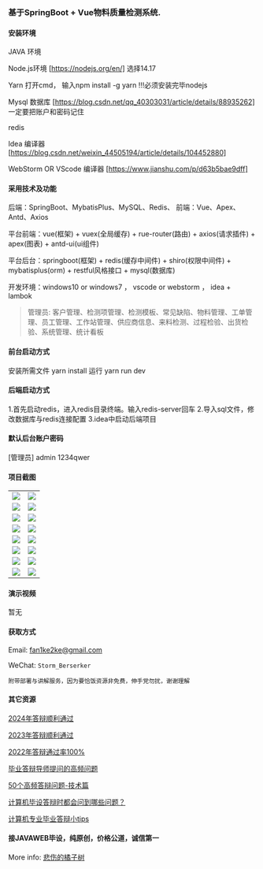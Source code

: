 ### 基于SpringBoot + Vue物料质量检测系统.


#### 安装环境

JAVA 环境 

Node.js环境 [https://nodejs.org/en/] 选择14.17

Yarn 打开cmd， 输入npm install -g yarn !!!必须安装完毕nodejs

Mysql 数据库 [https://blog.csdn.net/qq_40303031/article/details/88935262] 一定要把账户和密码记住

redis

Idea 编译器 [https://blog.csdn.net/weixin_44505194/article/details/104452880]

WebStorm OR VScode 编译器 [https://www.jianshu.com/p/d63b5bae9dff]

#### 采用技术及功能

后端：SpringBoot、MybatisPlus、MySQL、Redis、
前端：Vue、Apex、Antd、Axios

平台前端：vue(框架) + vuex(全局缓存) + rue-router(路由) + axios(请求插件) + apex(图表)  + antd-ui(ui组件)

平台后台：springboot(框架) + redis(缓存中间件) + shiro(权限中间件) + mybatisplus(orm) + restful风格接口 + mysql(数据库)

开发环境：windows10 or windows7 ， vscode or webstorm ， idea + lambok

> 管理员: 客户管理、检测项管理、检测模板、常见缺陷、物料管理、工单管理、员工管理、工作站管理、供应商信息、来料检测、过程检验、出货检验、系统管理、统计看板


#### 前台启动方式
安装所需文件 yarn install 
运行 yarn run dev

#### 后端启动方式

1.首先启动redis，进入redis目录终端。输入redis-server回车
2.导入sql文件，修改数据库与redis连接配置
3.idea中启动后端项目

#### 默认后台账户密码
[管理员]
admin
1234qwer


#### 项目截图

|  |  |
|---------------------|---------------------|
| ![](https://fank-bucket-oss.oss-cn-beijing.aliyuncs.com/img/1712934504638.png) | ![](https://fank-bucket-oss.oss-cn-beijing.aliyuncs.com/img/1712934405280.png) |
| ![](https://fank-bucket-oss.oss-cn-beijing.aliyuncs.com/img/1712934490065.png) | ![](https://fank-bucket-oss.oss-cn-beijing.aliyuncs.com/img/1712934394961.png) |
| ![](https://fank-bucket-oss.oss-cn-beijing.aliyuncs.com/img/1712934481870.png) | ![](https://fank-bucket-oss.oss-cn-beijing.aliyuncs.com/img/1712934377201.png) |
| ![](https://fank-bucket-oss.oss-cn-beijing.aliyuncs.com/img/1712934471611.png) | ![](https://fank-bucket-oss.oss-cn-beijing.aliyuncs.com/img/1712934359291.png) |
| ![](https://fank-bucket-oss.oss-cn-beijing.aliyuncs.com/img/1712934460695.png) | ![](https://fank-bucket-oss.oss-cn-beijing.aliyuncs.com/img/1712934345379.png) |
| ![](https://fank-bucket-oss.oss-cn-beijing.aliyuncs.com/img/1712934441477.png) | ![](https://fank-bucket-oss.oss-cn-beijing.aliyuncs.com/img/1712934334801.png) |
| ![](https://fank-bucket-oss.oss-cn-beijing.aliyuncs.com/img/1712934425388.png) | ![](https://fank-bucket-oss.oss-cn-beijing.aliyuncs.com/img/1712934323809.png) |
| ![](https://fank-bucket-oss.oss-cn-beijing.aliyuncs.com/img/1712934416369.png) | ![](https://fank-bucket-oss.oss-cn-beijing.aliyuncs.com/img/1712934314638.png) |



#### 演示视频

暂无

#### 获取方式

Email: fan1ke2ke@gmail.com

WeChat: `Storm_Berserker`

`附带部署与讲解服务，因为要恰饭资源非免费，伸手党勿扰，谢谢理解`

#### 其它资源

[2024年答辩顺利通过](https://berserker287.github.io/2024/06/06/2024%E5%B9%B4%E7%AD%94%E8%BE%A9%E9%A1%BA%E5%88%A9%E9%80%9A%E8%BF%87/)

[2023年答辩顺利通过](https://berserker287.github.io/2023/06/14/2023%E5%B9%B4%E7%AD%94%E8%BE%A9%E9%A1%BA%E5%88%A9%E9%80%9A%E8%BF%87/)

[2022年答辩通过率100%](https://berserker287.github.io/2022/05/25/%E9%A1%B9%E7%9B%AE%E4%BA%A4%E6%98%93%E8%AE%B0%E5%BD%95/)

[毕业答辩导师提问的高频问题](https://berserker287.github.io/2023/06/13/%E6%AF%95%E4%B8%9A%E7%AD%94%E8%BE%A9%E5%AF%BC%E5%B8%88%E6%8F%90%E9%97%AE%E7%9A%84%E9%AB%98%E9%A2%91%E9%97%AE%E9%A2%98/)

[50个高频答辩问题-技术篇](https://berserker287.github.io/2023/06/13/50%E4%B8%AA%E9%AB%98%E9%A2%91%E7%AD%94%E8%BE%A9%E9%97%AE%E9%A2%98-%E6%8A%80%E6%9C%AF%E7%AF%87/)

[计算机毕设答辩时都会问到哪些问题？](https://www.zhihu.com/question/31020988)

[计算机专业毕业答辩小tips](https://zhuanlan.zhihu.com/p/145911029)


#### 接JAVAWEB毕设，纯原创，价格公道，诚信第一

More info: [悲伤的橘子树](https://berserker287.github.io/)

